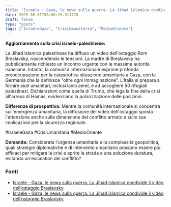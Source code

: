 ```yaml
---
title: "Israele - Gaza, le news sulla guerra. La Jihad islamica condivide il video dell’ostaggio Braslavsky"
date: 2025-08-01T06:00:19.311770
draft: false
type: "posts"
tags: ["IsraeleGaza", "CrisiUmanitaria", "MedioOriente"]
---
```


**Aggiornamento sulla crisi israelo-palestinese:**

La Jihad Islamica palestinese ha diffuso un video dell'ostaggio Rom Breslavsky, riaccendendo le tensioni.  La madre di Breslavsky ha pubblicamente richiesto un incontro urgente con le massime autorità israeliane.  Intanto, la comunità internazionale esprime profonda preoccupazione per la catastrofica situazione umanitaria a Gaza, con la Germania che la definisce "oltre ogni immaginazione". L'Italia si prepara a fornire aiuti umanitari, inclusi lanci aerei, e ad accogliere 50 rifugiati palestinesi.  Dichiarazioni come quella di Trump, che lega la fine della crisi all'arresa di Hamas,  evidenziano la polarizzazione delle posizioni.


**Differenze di prospettiva:**  Mentre la comunità internazionale si concentra sull'emergenza umanitaria,  la diffusione del video dell'ostaggio sposta l'attenzione anche sulla dimensione del conflitto armato e sulle sue implicazioni per la sicurezza regionale.


#IsraeleGaza #CrisiUmanitaria #MedioOriente


**Domanda:**  Considerata l'urgenza umanitaria e la complessità geopolitica, quali strategie diplomatiche e di intervento umanitario possono essere più efficaci per mitigare la crisi e aprire la strada a una soluzione duratura, evitando un'escalation del conflitto?


### Fonti
- [Israele - Gaza, le news sulla guerra. La Jihad islamica condivide il video dell’ostaggio Braslavsky](https://www.repubblica.it/esteri/2025/08/01/diretta/israele_gaza_hamas_guerra_news_oggi_diretta-424765257/)
- [Israele - Gaza, le news sulla guerra. La Jihad islamica condivide il video dell’ostaggio Braslavsky](https://www.repubblica.it/esteri/2025/08/01/diretta/israele_gaza_hamas_guerra_news_oggi_diretta-424765257/)
